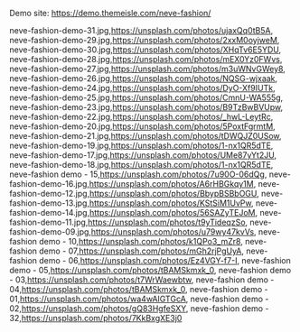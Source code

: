 Demo site: https://demo.themeisle.com/neve-fashion/

neve-fashion-demo-31.jpg,https://unsplash.com/photos/ujaxQq0tB5A,
neve-fashion-demo-29.jpg,https://unsplash.com/photos/2xxM0oyjweM,
neve-fashion-demo-30.jpg,https://unsplash.com/photos/XHqTv6E5YDU,
neve-fashion-demo-28.jpg,https://unsplash.com/photos/mEX0Yz0FWvs,
neve-fashion-demo-27.jpg,https://unsplash.com/photos/m3uWNvGWey8,
neve-fashion-demo-26.jpg,https://unsplash.com/photos/NQSG-wjxaak,
neve-fashion-demo-24.jpg,https://unsplash.com/photos/DyO-Xf9IUTk,
neve-fashion-demo-25.jpg,https://unsplash.com/photos/CmnU-WA555g,
neve-fashion-demo-23.jpg,https://unsplash.com/photos/B9TzBwBVUpw,
neve-fashion-demo-22.jpg,https://unsplash.com/photos/_hwL-LeytRc,
neve-fashion-demo-20.jpg,https://unsplash.com/photos/5PoxtFgrmtM,
neve-fashion-demo-21.jpg,https://unsplash.com/photos/tDWQJZ0USow,
neve-fashion-demo-19.jpg,https://unsplash.com/photos/1-nx1QR5dTE,
neve-fashion-demo-17.jpg,https://unsplash.com/photos/UMe87yYt2JU,
neve-fashion-demo-18.jpg,https://unsplash.com/photos/1-nx1QR5dTE,
neve-fashion demo - 15,https://unsplash.com/photos/7u90O-06dQg,
neve-fashion-demo-16.jpg,https://unsplash.com/photos/A6rHBGkqy1M,
neve-fashion-demo-12.jpg,https://unsplash.com/photos/BbypBSBbOGU,
neve-fashion-demo-13.jpg,https://unsplash.com/photos/KStSiM1UvPw,
neve-fashion-demo-14.jpg,https://unsplash.com/photos/56SAZyTEJoM,
neve-fashion-demo-11.jpg,https://unsplash.com/photos/t9yTideqzSo,
neve-fashion-demo-09.jpg,https://unsplash.com/photos/u79wy47kvVs,
neve-fashion demo - 10,https://unsplash.com/photos/k1QPo3_mZr8,
neve-fashion demo - 07,https://unsplash.com/photos/mGh2rjPgUyA,
neve-fashion demo - 06,https://unsplash.com/photos/Ez4VGY-f7-I,
neve-fashion demo - 05,https://unsplash.com/photos/tBAMSkmxk_0,
neve-fashion demo - 03,https://unsplash.com/photos/t7WrWaewbtw,
neve-fashion demo - 04,https://unsplash.com/photos/tBAMSkmxk_0,
neve-fashion demo - 01,https://unsplash.com/photos/wa4wAIGTGcA,
neve-fashion demo - 02,https://unsplash.com/photos/gQ83HgfeSXY,
neve-fashion demo - 32,https://unsplash.com/photos/7KkBxgXE3j0